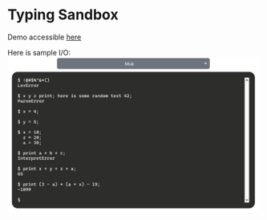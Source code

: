 # Typing Sandbox

Demo accessible [here](https://mukundks2004.github.io/typing-sandbox/)

Here is sample I/O:
![Sample I/O](/img/sampleio.png)
